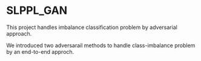 # SLPPL_GAN
This project handles imbalance classification problem by adversarial approach. 


We introduced two adversarail methods to handle class-imbalance problem by an end-to-end approch. 
